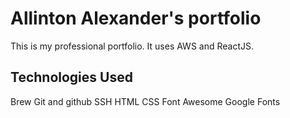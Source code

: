 # Allinton Alexander's portfolio

This is my professional portfolio.  It uses AWS and ReactJS.

## Technologies Used

Brew
Git and github
SSH
HTML
CSS
Font Awesome
Google Fonts
